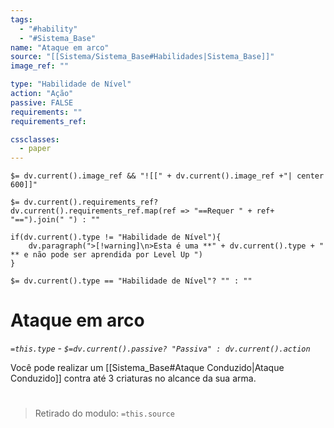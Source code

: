 ```yaml
---
tags:
  - "#hability"
  - "#Sistema_Base"
name: "Ataque em arco"
source: "[[Sistema/Sistema_Base#Habilidades|Sistema_Base]]"
image_ref: ""

type: "Habilidade de Nível"
action: "Ação"
passive: FALSE
requirements: ""
requirements_ref:  

cssclasses:
  - paper
---
```

`$= dv.current().image_ref && "![[" + dv.current().image_ref +"| center 600]]"`


`$= dv.current().requirements_ref? dv.current().requirements_ref.map(ref => "==Requer " + ref+ "==").join(" ") : ""`

```dataviewjs
if(dv.current().type != "Habilidade de Nível"){
	dv.paragraph(">[!warning]\n>Esta é uma **" + dv.current().type + " ** e não pode ser aprendida por Level Up ")
}
```


`$= dv.current().type == "Habilidade de Nível"? "" : ""`
# Ataque em arco
*`=this.type` - `$=dv.current().passive? "Passiva" : dv.current().action`*

Você pode realizar um [[Sistema_Base#Ataque Conduzido|Ataque Conduzido]] contra até 3 criaturas no alcance da sua arma.


#
> Retirado do modulo: `=this.source`